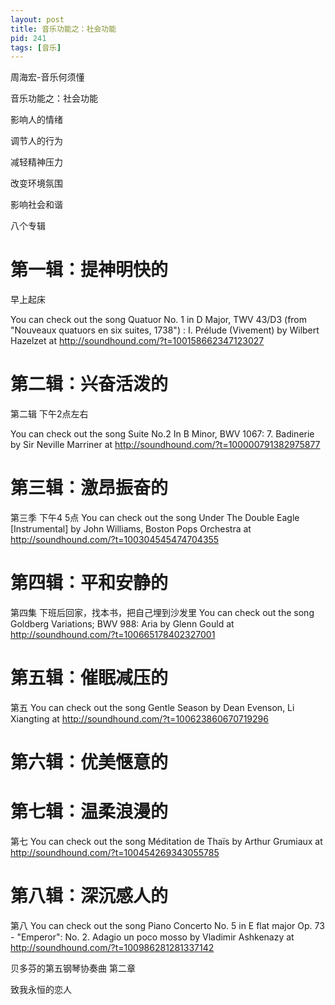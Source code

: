 ```yaml
---
layout: post
title: 音乐功能之：社会功能
pid: 241
tags: [音乐]
---
```


周海宏-音乐何须懂

音乐功能之：社会功能

影响人的情绪

调节人的行为

减轻精神压力

改变环境氛围

影响社会和谐

八个专辑

# 第一辑：提神明快的

早上起床

You can check out the song Quatuor No. 1 in D Major, TWV 43/D3 (from "Nouveaux quatuors en six suites, 1738") : I. Prélude (Vivement) by Wilbert Hazelzet at http://soundhound.com/?t=100158662347123027

# 第二辑：兴奋活泼的

第二辑 下午2点左右

You can check out the song Suite No.2 In B Minor, BWV 1067: 7. Badinerie by Sir Neville Marriner at http://soundhound.com/?t=100000791382975877


# 第三辑：激昂振奋的

第三季 下午4 5点
You can check out the song Under The Double Eagle [Instrumental] by John Williams, Boston Pops Orchestra at http://soundhound.com/?t=100304545474704355

# 第四辑：平和安静的

第四集 下班后回家，找本书，把自己埋到沙发里
You can check out the song Goldberg Variations; BWV 988: Aria by Glenn Gould at http://soundhound.com/?t=100665178402327001

# 第五辑：催眠减压的

第五
You can check out the song Gentle Season by Dean Evenson, Li Xiangting at http://soundhound.com/?t=100623860670719296

# 第六辑：优美惬意的


# 第七辑：温柔浪漫的

第七
You can check out the song Méditation de Thaïs by Arthur Grumiaux at http://soundhound.com/?t=100454269343055785

# 第八辑：深沉感人的

第八
You can check out the song Piano Concerto No. 5 in E flat major Op. 73 - "Emperor": No. 2. Adagio un poco mosso by Vladimir Ashkenazy at http://soundhound.com/?t=100986281281337142

贝多芬的第五钢琴协奏曲 第二章

致我永恒的恋人


